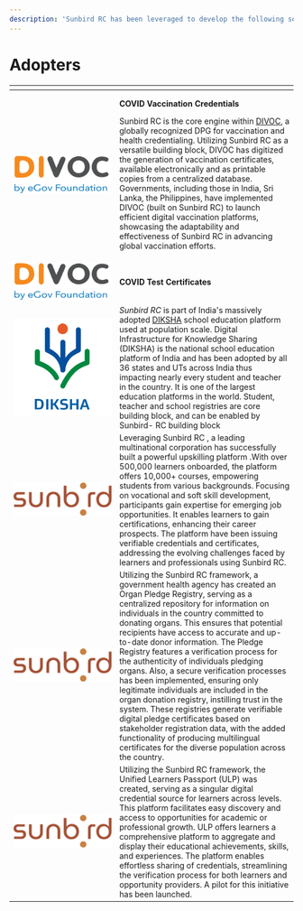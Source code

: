 ```yaml
---
description: 'Sunbird RC has been leveraged to develop the following solutions:'
---
```


# Adopters

<table><thead><tr><th width="174"></th><th></th></tr></thead><tbody><tr><td><img src="../.gitbook/assets/image (25).png" alt="" data-size="original"></td><td><p><strong>COVID Vaccination Credentials</strong></p><p>Sunbird RC is the core engine within <a href="https://divoc.dev/">DIVOC</a>, a globally recognized DPG for vaccination and health credentialing.  Utilizing Sunbird RC as a versatile building block, DIVOC has digitized the generation of vaccination certificates, available electronically and as printable copies from a centralized database. Governments, including those in India, Sri Lanka, the Philippines, have implemented DIVOC (built on Sunbird RC) to launch efficient digital vaccination platforms, showcasing the adaptability and effectiveness of Sunbird RC in advancing global vaccination efforts.</p></td></tr><tr><td><img src="../.gitbook/assets/image (25).png" alt="" data-size="original"></td><td><strong>COVID Test Certificates</strong></td></tr><tr><td><img src="../.gitbook/assets/image (27).png" alt="" data-size="original"></td><td><em>Sunbird RC</em> is part of India's massively adopted <a href="https://diksha.gov.in/">DIKSHA</a> school education platform used at population scale. Digital Infrastructure for Knowledge Sharing (DIKSHA) is the national school education platform of India and has been adopted by all 36 states and UTs across India thus impacting nearly every student and teacher in the country. It is one of the largest education platforms in the world. Student, teacher and school registries are core building block, and can be enabled by Sunbird- RC building block</td></tr><tr><td><img src="../.gitbook/assets/image.png" alt="" data-size="original"></td><td>Leveraging Sunbird RC , a leading multinational corporation has successfully built a powerful upskilling platform .With over 500,000 learners onboarded, the platform offers 10,000+ courses, empowering students from various backgrounds. Focusing on vocational and soft skill development, participants gain expertise for emerging job opportunities. It enables learners to gain certifications, enhancing their career prospects. The platform have been issuing verifiable credentials and certificates, addressing the evolving challenges faced by learners and professionals using Sunbird RC.</td></tr><tr><td><img src="../.gitbook/assets/image (1).png" alt="" data-size="original"></td><td>Utilizing the Sunbird RC framework, a government health agency has created an Organ Pledge Registry, serving as a centralized repository for information on individuals in the country committed to donating organs. This ensures that potential recipients have access to accurate and up-to-date donor information. The Pledge Registry features a verification process for the authenticity of individuals pledging organs. Also, a secure verification processes has been implemented, ensuring only legitimate individuals are included in the organ donation registry, instilling trust in the system. These registries generate verifiable digital pledge certificates based on stakeholder registration data, with the added functionality of producing multilingual certificates for the diverse population across the country.</td></tr><tr><td><img src="../.gitbook/assets/image (2).png" alt="" data-size="original"></td><td>Utilizing the Sunbird RC framework, the Unified Learners Passport (ULP) was created, serving as a singular digital credential source for learners across levels. This platform facilitates easy discovery and access to opportunities for academic or professional growth. ULP offers learners a comprehensive platform to aggregate and display their educational achievements, skills, and experiences. The platform enables effortless sharing of credentials, streamlining the verification process for both learners and opportunity providers. A pilot for this initiative has been launched.</td></tr></tbody></table>

